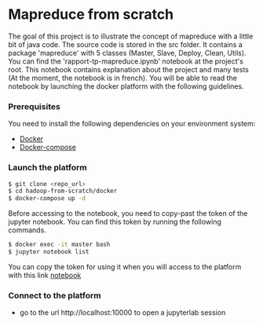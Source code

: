 # Mapreduce from scratch

The goal of this project is to illustrate the concept of mapreduce with a little bit of java code. The source code is
stored in the src folder. It contains a package 'mapreduce' with 5 classes (Master, Slave, Deploy, Clean, Utils). You 
can find the 'rapport-tp-mapreduce.ipynb' notebook at the project's root. This notebook contains explanation about the 
project and many tests (At the moment, the notebook is in french). You will be able to read the notebook by launching 
the docker platform with the following guidelines.

### Prerequisites

You need to install the following dependencies on your environment system:

- [Docker](https://www.docker.com)
- [Docker-compose](https://docs.docker.com/compose/)

### Launch the platform

```sh
$ git clone <repo_url>
$ cd hadoop-from-scratch/docker
$ docker-compose up -d
```

Before accessing to the notebook, you need to copy-past the token of the jupyter notebook. You can find this token by 
running the following commands.

```sh
$ docker exec -it master bash
$ jupyter notebook list
```

You can copy the token for using it when you will access to the platform with this link [notebook](http://localhost:1000)

### Connect to the platform

- go to the url http://localhost:10000 to open a jupyterlab session